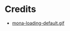 # Credits

- [mona-loading-default.gif](https://github.githubassets.com/images/mona-loading-default.gif)
